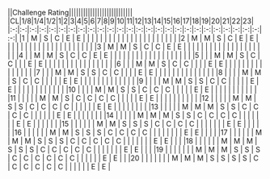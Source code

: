 ||Challenge Rating|||||||||||||||||||||||||||
|CL|1/8|1/4|1/2|1|2|3|4|5|6|7|8|9|10|11|12|13|14|15|16|17|18|19|20|21|22|23|
|:-:|:-:|:-:|:-:|:-:|:-:|:-:|:-:|:-:|:-:|:-:|:-:|:-:|:-:|:-:|:-:|:-:|:-:|:-:|:-:|:-:|:-:|:-:|:-:|:-:|:-:|:-:|
|1	| M | S | C | E | E |   |   |   |   |   |   |   |   |   |   |   |   |   |   |   |   |   |   |   |   |   |
|2	| M | M | S | C | E | E |   |   |   |   |   |   |   |   |   |   |   |   |   |   |   |   |   |   |   |   |
|3	| M | M | S | C | C | E | E |   |   |   |   |   |   |   |   |   |   |   |   |   |   |   |   |   |   |   |
|4	|   | M | M | S | C | C | E | E |   |   |   |   |   |   |   |   |   |   |   |   |   |   |   |   |   |   |
|5	|   |   | M | M | S | C | C |   |   | E | E |   |   |   |   |   |   |   |   |   |   |   |   |   |   |   |
|6	|   |   | M | M | S | C | C |   |   |   | E | E |   |   |   |   |   |   |   |   |   |   |   |   |   |   |
|7	|   |   | M | M | S | S | C | C |   |   |   | E | E |   |   |   |   |   |   |   |   |   |   |   |   |   |
|8	|   |   |   | M | M | S | C | C |   |   |   |   | E | E |   |   |   |   |   |   |   |   |   |   |   |   |
|9	|   |   |   | M | M | S | S | C | C |   |   |   |   | E | E |   |   |   |   |   |   |   |   |   |   |   |
|10	|   |   |   | M | M | S | S | C | C | C |   |   |   |   | E | E |   |   |   |   |   |   |   |   |   |   |
|11	|   |   |   |   | M | M | S | C | C | C | C |   |   |   |   | E | E |   |   |   |   |   |   |   |   |   |
|12	|   |   |   |   | M | M | S | S | C | C | C | C |   |   |   |   |   | E | E |   |   |   |   |   |   |   |
|13	|   |   |   |   | M | M | M | S | S | C | C | C | C |   |   |   |   |   | E | E |   |   |   |   |   |   |
|14	|   |   |   |   | M | M | M | S | S | C | C | C | C |   |   |   |   |   |   | E | E |   |   |   |   |   |
|15	|   |   |   |   |   | M | M | S | S | S | C | C | C | C |   |   |   |   |   |   | E | E |   |   |   |   |
|16	|   |   |   |   |   | M | M | S | S | S | C | C | C | C |   |   |   |   |   |   |   | E | E |   |   |   |
|17	|   |   |   |   |   | M | M | M | S | S | S | C | C | C | C | C |   |   |   |   |   |   | E | E |   |   |
|18	|   |   |   |   |   | M | M | M | S | S | S | C | C | C | C | C |   |   |   |   |   |   | E | E |   |   |
|19	|   |   |   |   |   |   | M | M | M | S | S | S | C | C | C | C | C | C |   |   |   |   |   | E | E |   |
|20	|   |   |   |   |   |   | M | M | M | S | S | S | S | C | C | C | C | C | C |   |   |   |   |   | E | E |
